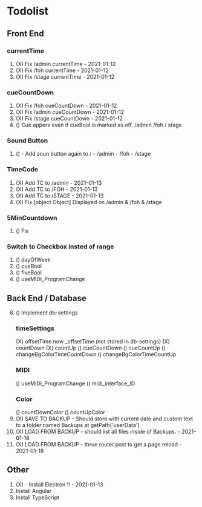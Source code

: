 # Todolist

## Front End
### currentTime
1. (X) Fix /admin currentTime   - 2021-01-12
2. (X) Fix /foh currentTime     - 2021-01-12
3. (X) Fix /stage currentTime   - 2021-01-12
### cueCountDown
1. (X) Fix /foh cueCountDown    - 2021-01-12
2. (X) Fix /admin cueCountDown  - 2021-01-12
3. (X) Fix /stage cueCountDown  - 2021-01-12
4. () Cue appers even if cueBool is marked as off. /admin /foh / stage
### Sound Button
1. () - Add soun button again to / - /admin - /foh - /stage
### TimeCode
1. (X) Add TC to /admin         - 2021-01-13
2. (X) Add TC to /FOH           - 2021-01-13
3. (X) Add TC to /STAGE         - 2021-01-13
4. (X) Fix [object Object] Displayed on /admin & /foh & /stage
### 5MinCountdown
1. () Fix
### Switch to Checkbox insted of range
1. () dayOfWeek
2. () cueBool
3. () fiveBool
4. () useMIDI_ProgramChange

## Back End / Database
8. () Implement db-settings
    ### timeSettings
    (X) offsetTime now _offsetTime (not stored in db-settings)
    (X) countDown
    (X) countUp
    () cueCountDown
    () cueCountUp
    () changeBgColorTimeCountDown
    () changeBgColorTimeCountUp
    ### MIDI
    () useMIDI_ProgramChange
    () midi_interface_ID
    ### Color
    () countDownColor
    () countUpColor
9. (X) SAVE TO BACKUP - Should store with current date and custom text to a folder named Backups at getPath('userData'). 
10. (X) LOAD FROM BACKUP - should list all files inside of Backups.                     - 2021-01-18
11. (X) LOAD FROM BACKUP - thrue router.post to get a page reload                       - 2021-01-18

## Other
1. (X) - Install Electron !!    - 2021-01-13
2. Install Angular
3. Install TypeScript
